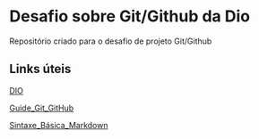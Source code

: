 # Desafio sobre Git/Github da Dio
Repositório criado para o desafio de projeto Git/Github

## Links úteis
[DIO](https://web.digitalinnovation.one/)

[Guide_Git_GitHub](https://github.com/git-guides)

[Sintaxe_Básica_Markdown](https://www.markdownguide.org/basic-syntax/)

